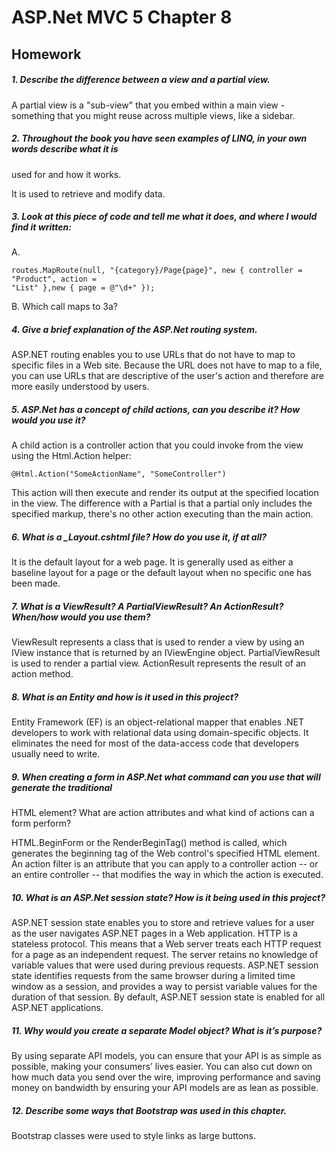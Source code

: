  # ASP.Net MVC 5 Chapter 8
## Homework

##### 1. Describe the difference between a view and a partial view.

A partial view is a "sub-view" that you embed within a main view - something that you might reuse across multiple views, like a sidebar.


##### 2. Throughout the book you have seen examples of LINQ, in your own words describe what it is
used for and how it works.

It is used to retrieve and modify data.

##### 3. Look at this piece of code and tell me what it does, and where I would find it written:

A.
```
routes.MapRoute(null, "{category}/Page{page}", new { controller = "Product", action =
"List" },new { page = @"\d+" });
```

B. Which call maps to 3a?

##### 4. Give a brief explanation of the ASP.Net routing system.

ASP.NET routing enables you to use URLs that do not have to map to specific files in a Web site. Because the URL does not have to map to a file, you can use URLs that are descriptive of the user's action and therefore are more easily understood by users.


##### 5. ASP.Net has a concept of child actions, can you describe it? How would you use it?

A child action is a controller action that you could invoke from the view using the Html.Action helper:
```
@Html.Action("SomeActionName", "SomeController")
```

This action will then execute and render its output at the specified location in the view. The difference with a Partial is that a partial only includes the specified markup, there's no other action executing than the main action.


##### 6. What is a \_Layout.cshtml file? How do you use it, if at all?

It is the default layout for a web page. It is generally used as either a baseline layout for a page or the default layout when no specific one has been made.

##### 7. What is a ViewResult? A PartialViewResult? An ActionResult? When/how would you use them?

ViewResult represents a class that is used to render a view by using an IView instance that is returned by an IViewEngine object. PartialViewResult is used to render a partial view. ActionResult represents the result of an action method.

##### 8. What is an Entity and how is it used in this project?

Entity Framework (EF) is an object-relational mapper that enables .NET developers to work with relational data using domain-specific objects. It eliminates the need for most of the data-access code that developers usually need to write.


##### 9. When creating a form in ASP.Net what command can you use that will generate the traditional
HTML element? What are action attributes and what kind of actions can a form perform?

HTML.BeginForm or the RenderBeginTag() method is called, which generates the beginning tag of the Web control's specified HTML element. An action filter is an attribute that you can apply to a controller action -- or an entire controller -- that modifies the way in which the action is executed.


##### 10. What is an ASP.Net session state? How is it being used in this project?

ASP.NET session state enables you to store and retrieve values for a user as the user navigates ASP.NET pages in a Web application. HTTP is a stateless protocol. This means that a Web server treats each HTTP request for a page as an independent request. The server retains no knowledge of variable values that were used during previous requests. ASP.NET session state identifies requests from the same browser during a limited time window as a session, and provides a way to persist variable values for the duration of that session. By default, ASP.NET session state is enabled for all ASP.NET applications.


##### 11. Why would you create a separate Model object? What is it’s purpose?

By using separate API models, you can ensure that your API is as simple as possible, making your consumers’ lives easier. You can also cut down on how much data you send over the wire, improving performance and saving money on bandwidth by ensuring your API models are as lean as possible.


##### 12. Describe some ways that Bootstrap was used in this chapter.

Bootstrap classes were used to style links as large buttons.

